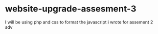 # website-upgrade-assesment-3
I will be using php and css to format the javascript i wrote for assement 2 sdv
